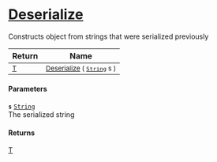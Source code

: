 # [Deserialize](./SerializationHelper-100664139.md)

Constructs object from strings that were serialized previously

| Return | Name | 
| --- | --- | 
| <sub>[T](./SerializationHelper-100664139.md)</sub>| <sub>[Deserialize](./SerializationHelper-100664139.md) ( [`String`](https://docs.microsoft.com/en-us/dotnet/api/System.String) s )</sub>| <br>


#### Parameters
**`s`**  [`String`](https://docs.microsoft.com/en-us/dotnet/api/System.String)<br>The serialized string
#### Returns
[T](./SerializationHelper-100664139.md)